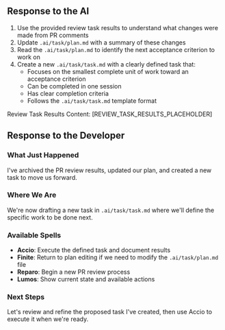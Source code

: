 ## Response to the AI

1. Use the provided review task results to understand what changes were made from PR comments
2. Update `.ai/task/plan.md` with a summary of these changes
3. Read the `.ai/task/plan.md` to identify the next acceptance criterion to work on
4. Create a new `.ai/task/task.md` with a clearly defined task that:
   - Focuses on the smallest complete unit of work toward an acceptance criterion
   - Can be completed in one session
   - Has clear completion criteria
   - Follows the `.ai/task/task.md` template format

Review Task Results Content:
[REVIEW_TASK_RESULTS_PLACEHOLDER]

## Response to the Developer

### What Just Happened

I've archived the PR review results, updated our plan, and created a new task to move us forward.

### Where We Are

We're now drafting a new task in `.ai/task/task.md` where we'll define the specific work to be done next.

### Available Spells

- **Accio**: Execute the defined task and document results
- **Finite**: Return to plan editing if we need to modify the `.ai/task/plan.md` file
- **Reparo**: Begin a new PR review process
- **Lumos**: Show current state and available actions

### Next Steps

Let's review and refine the proposed task I've created, then use Accio to execute it when we're ready.
